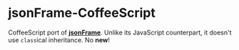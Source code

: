 jsonFrame-CoffeeScript
======================

CoffeeScript port of **[jsonFrame]**. Unlike its JavaScript counterpart, it doesn't use `class`ical inheritance. No **new**!

[jsonFrame]: https://github.com/cPu1/jsonFrame

